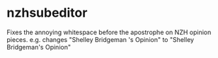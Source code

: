 # nzhsubeditor

Fixes the annoying whitespace before the apostrophe on NZH opinion pieces. e.g. changes "Shelley Bridgeman 's Opinion" to "Shelley Bridgeman's Opinion"
